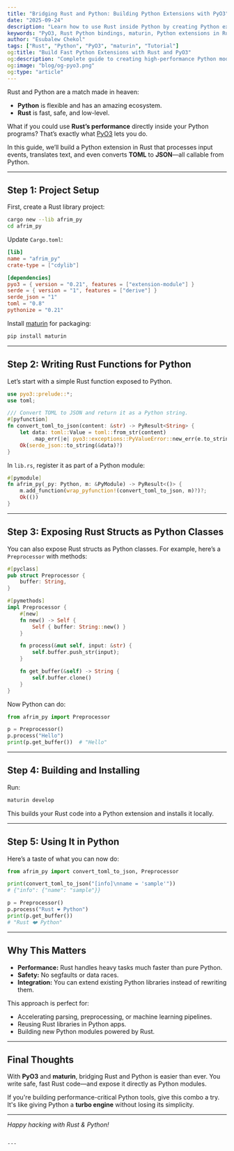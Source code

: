 ```yaml
---
title: "Bridging Rust and Python: Building Python Extensions with PyO3"
date: "2025-09-24"
description: "Learn how to use Rust inside Python by creating Python extensions with PyO3 and maturin. We'll walk through setup, code examples, and practical use cases."
keywords: "PyO3, Rust Python bindings, maturin, Python extensions in Rust, Rust Python integration, speed up Python with Rust, cdylib, Rust tutorial, Python performance, Rust Python FFI"
author: "Esubalew Chekol"
tags: ["Rust", "Python", "PyO3", "maturin", "Tutorial"]
og:title: "Build Fast Python Extensions with Rust and PyO3"
og:description: "Complete guide to creating high-performance Python modules using Rust, PyO3, and maturin."
og:image: "blog/og-pyo3.png"
og:type: "article"
---
```


Rust and Python are a match made in heaven:  
- **Python** is flexible and has an amazing ecosystem.  
- **Rust** is fast, safe, and low-level.  

What if you could use **Rust’s performance** directly inside your Python programs? That’s exactly what [PyO3](https://github.com/PyO3/pyo3) lets you do.  

In this guide, we’ll build a Python extension in Rust that processes input events, translates text, and even converts **TOML** to **JSON**—all callable from Python.  

---

## Step 1: Project Setup

First, create a Rust library project:

```bash
cargo new --lib afrim_py
cd afrim_py
````

Update `Cargo.toml`:

```toml
[lib]
name = "afrim_py"
crate-type = ["cdylib"]

[dependencies]
pyo3 = { version = "0.21", features = ["extension-module"] }
serde = { version = "1", features = ["derive"] }
serde_json = "1"
toml = "0.8"
pythonize = "0.21"
```

Install [maturin](https://github.com/PyO3/maturin) for packaging:

```bash
pip install maturin
```

---

## Step 2: Writing Rust Functions for Python

Let’s start with a simple Rust function exposed to Python.

```rust
use pyo3::prelude::*;
use toml;

/// Convert TOML to JSON and return it as a Python string.
#[pyfunction]
fn convert_toml_to_json(content: &str) -> PyResult<String> {
    let data: toml::Value = toml::from_str(content)
        .map_err(|e| pyo3::exceptions::PyValueError::new_err(e.to_string()))?;
    Ok(serde_json::to_string(&data)?)
}
```

In `lib.rs`, register it as part of a Python module:

```rust
#[pymodule]
fn afrim_py(_py: Python, m: &PyModule) -> PyResult<()> {
    m.add_function(wrap_pyfunction!(convert_toml_to_json, m)?)?;
    Ok(())
}
```

---

## Step 3: Exposing Rust Structs as Python Classes

You can also expose Rust structs as Python classes. For example, here’s a `Preprocessor` with methods:

```rust
#[pyclass]
pub struct Preprocessor {
    buffer: String,
}

#[pymethods]
impl Preprocessor {
    #[new]
    fn new() -> Self {
        Self { buffer: String::new() }
    }

    fn process(&mut self, input: &str) {
        self.buffer.push_str(input);
    }

    fn get_buffer(&self) -> String {
        self.buffer.clone()
    }
}
```

Now Python can do:

```python
from afrim_py import Preprocessor

p = Preprocessor()
p.process("Hello")
print(p.get_buffer())  # "Hello"
```

---

## Step 4: Building and Installing

Run:

```bash
maturin develop
```

This builds your Rust code into a Python extension and installs it locally.

---

## Step 5: Using It in Python

Here’s a taste of what you can now do:

```python
from afrim_py import convert_toml_to_json, Preprocessor

print(convert_toml_to_json("[info]\nname = 'sample'"))
# {"info": {"name": "sample"}}

p = Preprocessor()
p.process("Rust ❤️ Python")
print(p.get_buffer())
# "Rust ❤️ Python"
```

---

## Why This Matters

* **Performance:** Rust handles heavy tasks much faster than pure Python.
* **Safety:** No segfaults or data races.
* **Integration:** You can extend existing Python libraries instead of rewriting them.

This approach is perfect for:

* Accelerating parsing, preprocessing, or machine learning pipelines.
* Reusing Rust libraries in Python apps.
* Building new Python modules powered by Rust.

---

## Final Thoughts

With **PyO3** and **maturin**, bridging Rust and Python is easier than ever.
You write safe, fast Rust code—and expose it directly as Python modules.

If you're building performance-critical Python tools, give this combo a try. It's like giving Python a **turbo engine** without losing its simplicity.

---

*Happy hacking with Rust & Python!*

```

---
